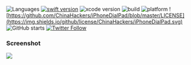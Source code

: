 ![Languages](https://img.shields.io/badge/language-swift%20-orange.svg?style=flat)
[![swift  version](https://img.shields.io/badge/swift-4.2+-blue.svg?style=flat)](https://developer.apple.com/swift/)
![xcode version](https://img.shields.io/badge/xcode-10+-yellow.svg)
![build ](https://img.shields.io/appveyor/ci/gruntjs/grunt/master.svg)
![platform](https://img.shields.io/badge/platform-ios-lightgrey.svg)
![https://github.com/ChinaHackers/iPhoneDialPad/blob/master/LICENSE](https://img.shields.io/github/license/ChinaHackers/iPhoneDialPad.svg)
![GitHub starts](https://img.shields.io/github/stars/ChinaHackers/iPhoneDialPad.svg?style=social&label=Star)
[![Twitter Follow](https://img.shields.io/twitter/follow/LiuChuan_.svg?style=social)](https://twitter.com/LiuChuan_)

### Screenshot
![](https://github.com/ChinaHackers/iPhoneDialPad/raw/master/Screenshot/Screenshot01.png) 